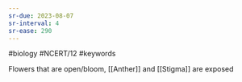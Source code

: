 ```yaml
---
sr-due: 2023-08-07
sr-interval: 4
sr-ease: 290
---
```

#biology #NCERT/12 #keywords 

Flowers that are open/bloom, [[Anther]] and [[Stigma]] are exposed